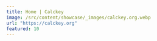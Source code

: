 ```yaml
---
title: Home | Calckey
image: /src/content/showcase/_images/calckey.org.webp
url: "https://calckey.org"
featured: 10
---
```

